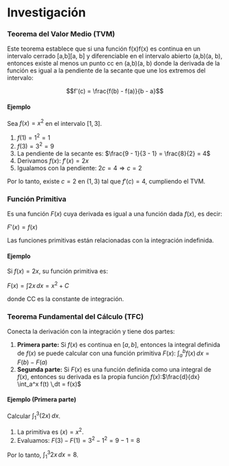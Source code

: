 # Investigación
### **Teorema del Valor Medio (TVM)**

Este teorema establece que si una función f(x)f(x) es continua en un intervalo cerrado [a,b][a, b] y diferenciable en el intervalo abierto (a,b)(a, b), entonces existe al menos un punto cc en (a,b)(a, b) donde la derivada de la función es igual a la pendiente de la secante que une los extremos del intervalo:

$$f'(c) = \frac{f(b) - f(a)}{b - a}$$

#### **Ejemplo**

Sea $f(x) = x^2$ en el intervalo $[1,3]$.

1. $f(1) = 1^2 = 1$
2. $f(3) = 3^2 = 9$
3. La pendiente de la secante es: $\frac{9 - 1}{3 - 1} = \frac{8}{2} = 4$ 
4. Derivamos $f(x)$: $f'(x) = 2x$
5. Igualamos con la pendiente: $2c = 4 \Rightarrow c = 2$

Por lo tanto, existe $c = 2$ en $(1,3)$ tal que $f'(c) = 4$, cumpliendo el TVM.

### **Función Primitiva**

Es una función $F(x)$ cuya derivada es igual a una función dada $f(x)$, es decir:

$F'(x) = f(x)$

Las funciones primitivas están relacionadas con la integración indefinida.

#### **Ejemplo**

Si $f(x) = 2x$, su función primitiva es:

$F(x) = \int 2x \,dx = x^2 + C$

donde CC es la constante de integración.
### **Teorema Fundamental del Cálculo (TFC)**

Conecta la derivación con la integración y tiene dos partes:

1. **Primera parte:** Si $f(x)$ es continua en $[a,b]$, entonces la integral definida de $f(x)$ se puede calcular con una función primitiva $F(x)$: $\int_a^b f(x) \,dx = F(b) - F(a)$
2. **Segunda parte:** Si $F(x)$ es una función definida como una integral de $f(x)$, entonces su derivada es la propia función $f(x)$:$\frac{d}{dx} \int_a^x f(t) \,dt = f(x)$

#### **Ejemplo (Primera parte)**

Calcular $\int_1^3 (2x) \,dx$.

1. La primitiva es $(x) = x^2$.
2. Evaluamos: $F(3) - F(1) = 3^2 - 1^2 = 9 - 1 = 8$

Por lo tanto, $\int_1^3 2x \,dx = 8$.
